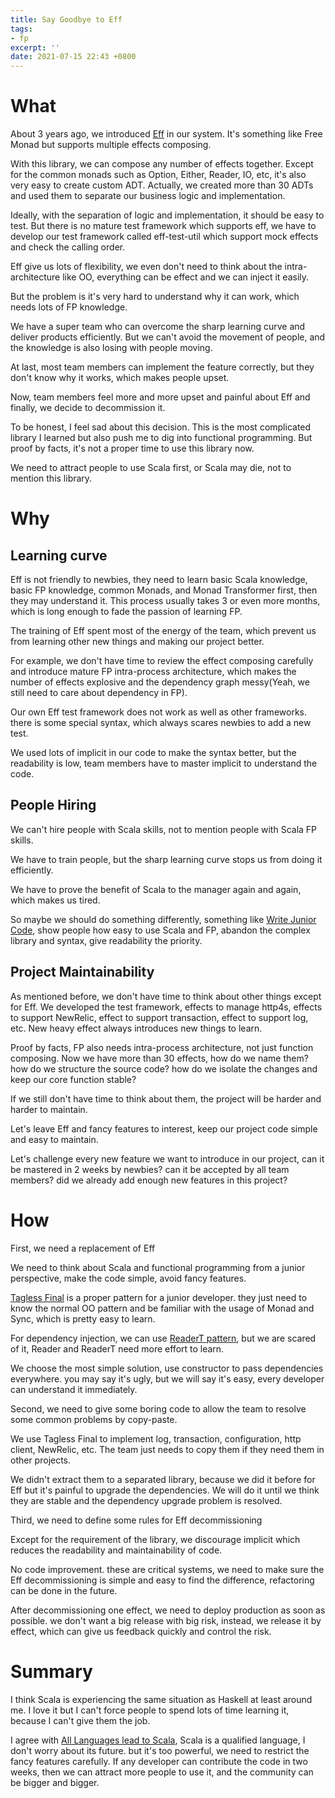 ```yaml
---
title: Say Goodbye to Eff
tags:
- fp
excerpt: ''
date: 2021-07-15 22:43 +0800
---
```

# What

About 3 years ago, we introduced [Eff](https://github.com/atnos-org/eff) in our system.
It's something like Free Monad but supports multiple effects composing.

With this library, we can compose any number of effects together.
Except for the common monads such as Option, Either, Reader, IO, etc, it's also very easy to create custom ADT.
Actually, we created more than 30 ADTs and used them to separate our business logic and implementation.

Ideally, with the separation of logic and implementation, it should be easy to test.
But there is no mature test framework which supports eff, we have to develop our test framework called eff-test-util which support mock effects and check the calling order.

Eff give us lots of flexibility, we even don't need to think about the intra-architecture like OO,
everything can be effect and we can inject it easily.

But the problem is it's very hard to understand why it can work, which needs lots of FP knowledge.

We have a super team who can overcome the sharp learning curve and deliver products efficiently.
But we can't avoid the movement of people, and the knowledge is also losing with people moving.

At last, most team members can implement the feature correctly, but they don't know why it works, which makes people upset.

Now, team members feel more and more upset and painful about Eff and finally, we decide to decommission it.

To be honest, I feel sad about this decision. This is the most complicated library I learned but also push me to dig into functional programming.
But proof by facts, it's not a proper time to use this library now.

We need to attract people to use Scala first, or Scala may die, not to mention this library.

# Why

## Learning curve

Eff is not friendly to newbies, they need to learn basic Scala knowledge, basic FP knowledge, common Monads, and Monad Transformer first, then they may understand it.
This process usually takes 3 or even more months, which is long enough to fade the passion of learning FP.

The training of Eff spent most of the energy of the team, which prevent us from learning other new things and making our project better.

For example, we don't have time to review the effect composing carefully and introduce mature FP intra-process architecture,
which makes the number of effects explosive and the dependency graph messy(Yeah, we still need to care about dependency in FP).

Our own Eff test framework does not work as well as other frameworks. there is some special syntax, which always scares newbies to add a new test.

We used lots of implicit in our code to make the syntax better, but the readability is low, team members have to master implicit to understand the code.

## People Hiring

We can't hire people with Scala skills, not to mention people with Scala FP skills.

We have to train people, but the sharp learning curve stops us from doing it efficiently.

We have to prove the benefit of Scala to the manager again and again, which makes us tired.

So maybe we should do something differently,
something like [Write Junior Code](https://www.parsonsmatt.org/2019/12/26/write_junior_code.html),
show people how easy to use Scala and FP, abandon the complex library and syntax, give readability the priority.

## Project Maintainability

As mentioned before, we don't have time to think about other things except for Eff.
We developed the test framework, effects to manage http4s,
effects to support NewRelic, effect to support transaction, effect to support log, etc.
New heavy effect always introduces new things to learn.

Proof by facts, FP also needs intra-process architecture, not just function composing.
Now we have more than 30 effects, how do we name them? how do we structure the source code?
how do we isolate the changes and keep our core function stable?

If we still don't have time to think about them, the project will be harder and harder to maintain.

Let's leave Eff and fancy features to interest, keep our project code simple and easy to maintain.

Let's challenge every new feature we want to introduce in our project, can it be mastered in 2 weeks by newbies?
can it be accepted by all team members? did we already add enough new features in this project?

# How

First, we need a replacement of Eff

We need to think about Scala and functional programming from a junior perspective, make the code simple, avoid fancy features.

[Tagless Final](https://blog.shangjiaming.com/scala%20tutorial/tagless-final/) is a proper pattern for a junior developer.
they just need to know the normal OO pattern and be familiar with the usage of Monad and Sync, which is pretty easy to learn.

For dependency injection,
we can use [ReaderT pattern](https://www.fpcomplete.com/blog/2017/06/readert-design-pattern/),
but we are scared of it, Reader and ReaderT need more effort to learn.

We choose the most simple solution, use constructor to pass dependencies everywhere.
you may say it's ugly, but we will say it's easy, every developer can understand it immediately.

Second, we need to give some boring code to allow the team to resolve some common problems by copy-paste.

We use Tagless Final to implement log, transaction, configuration, http client, NewRelic, etc. The team just needs to copy them if they need them in other projects.

We didn't extract them to a separated library, because we did it before for Eff but it's painful to upgrade the dependencies.
We will do it until we think they are stable and the dependency upgrade problem is resolved.

Third, we need to define some rules for Eff decommissioning

Except for the requirement of the library, we discourage implicit which reduces the readability and maintainability of code.

No code improvement. these are critical systems, we need to make sure the Eff decommissioning is simple and easy to find the difference, refactoring can be done in the future.

After decommissioning one effect, we need to deploy production as soon as possible. we don't want a big release with big risk, 
instead, we release it by effect, which can give us feedback quickly and control the risk. 

# Summary

I think Scala is experiencing the same situation as Haskell at least around me.
I love it but I can't force people to spend lots of time learning it, because I can't give them the job.

I agree with [All Languages lead to Scala](https://www.lihaoyi.com/post/FromFirstPrinciplesWhyScala.html#conclusion-all-languages-lead-to-scala),
Scala is a qualified language, I don't worry about its future. but it's too powerful, we need to restrict the fancy features carefully.
If any developer can contribute the code in two weeks, then we can attract more people to use it, and the community can be bigger and bigger.
